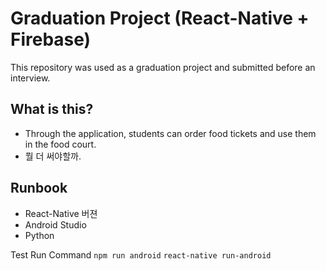 # Graduation Project (React-Native + Firebase)

This repository was used as a graduation project and submitted before an interview.

## What is this?
* Through the application, students can order food tickets and use them in the food court.
* 뭘 더 써야할까.

## Runbook
* React-Native 버젼
* Android Studio
* Python

Test Run Command
`npm run android` `react-native run-android`
